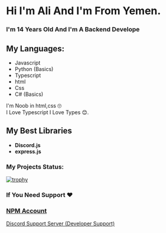 # Hi I'm Ali And I'm From Yemen.
### I'm 14 Years Old And I'm A Backend Develope

## My Languages:

<ul>
<li>Javascript</li>
<li>Python (Basics)</li>
<li>Typescript</li>
<li>html</li>
<li>Css</li>
<li>C# (Basics)</li>
</ul>

I'm Noob in html,css 🙄 <br />
I Love Typescript I Love Types 😊.

## My Best Libraries
<ul>
  <li><b>Discord.js</b></li>
  <li><b>express.js</b></li>
</ul>

### My Projects Status: 

[![trophy](https://github-profile-trophy.vercel.app/?username=alighamdan&theme=algolia)](https://github.com/ryo-ma/github-profile-trophy)

### If You Need Support ♥ 
### [NPM Account](https://www.npmjs.com/~laali)
[Discord Support Server (Developer Support)](https://discord.gg/CuBnSfaFz3)
